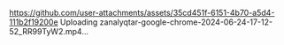 https://github.com/user-attachments/assets/35cd451f-6151-4b70-a5d4-111b2f19200e
Uploading zanalyqtar-google-chrome-2024-06-24-17-12-52_RR99TyW2.mp4…
